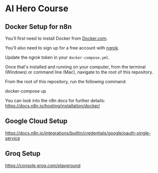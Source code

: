 # AI Hero Course

## Docker Setup for n8n

You'll first need to install Docker from [Docker.com](https://www.docker.com/).

You'll also need to sign up for a free account with [ngrok](https://ngrok.com/).

Update the ngrok token in your `docker-compose.yml`.

Once that's installed and running on your computer, from the terminal (Windows) or command line (Mac), navigate to the root of this repository.

From the root of this repository, run the following command:

  docker-compose up

You can look into the n8n docs for further details: https://docs.n8n.io/hosting/installation/docker/

## Google Cloud Setup

https://docs.n8n.io/integrations/builtin/credentials/google/oauth-single-service

## Groq Setup

https://console.groq.com/playground
